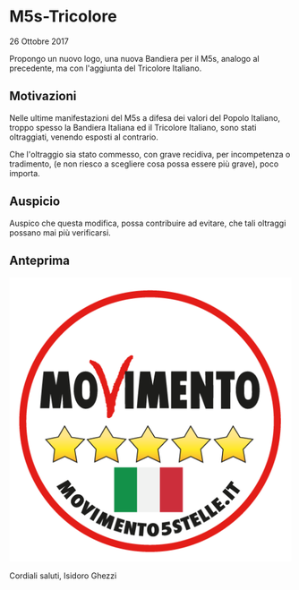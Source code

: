 # M5s-Tricolore

26 Ottobre 2017

Propongo un nuovo logo, una nuova Bandiera per il M5s, analogo al precedente, ma con l'aggiunta del Tricolore Italiano.

## Motivazioni

Nelle ultime manifestazioni del M5s a difesa dei valori del Popolo Italiano, troppo spesso la Bandiera Italiana ed il Tricolore Italiano,
sono stati oltraggiati, venendo esposti al contrario.

Che l'oltraggio sia stato commesso, con grave recidiva, per incompetenza o tradimento, (e non riesco a scegliere cosa possa essere più grave), poco importa.

## Auspicio

Auspico che questa modifica, possa contribuire ad evitare, che tali oltraggi possano mai più verificarsi.

## Anteprima

![M5S-Tricolore-anteprima.png](M5S-Tricolore-anteprima.png)

Cordiali saluti,
Isidoro Ghezzi
